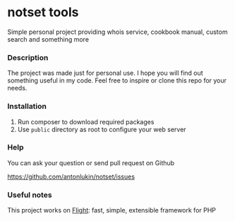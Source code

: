 # notset tools #

Simple personal project providing whois service, cookbook manual, custom search and something more

### Description ###

The project was made just for personal use. I hope you will find out something useful in my code. 
Feel free to inspire or clone this repo for your needs.

### Installation ###

1. Run composer to download required packages
2. Use `public` directory as root to configure your web server

### Help ###

You can ask your question or send pull request on Github

https://github.com/antonlukin/notset/issues

### Useful notes ###

This project works on [Flight](https://github.com/mikecao/flight): fast, simple, extensible framework for PHP
